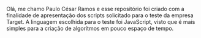 Olá, me chamo Paulo César Ramos e esse repositório foi criado com a finalidade de apresentação dos scripts solicitado para o teste da empresa Target. A linguagem escolhida para o teste foi JavaScript, visto que é mais simples para a criação de algorítmos em pouco espaço de tempo.
